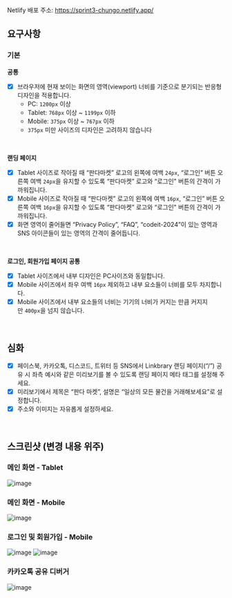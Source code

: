 Netlify 배포 주소: https://sprint3-chungo.netlify.app/

## 요구사항

### 기본
**공통**
- [x]  브라우저에 현재 보이는 화면의 영역(viewport) 너비를 기준으로 분기되는 반응형 디자인을 적용합니다.
    - PC: `1200px` 이상
    - Tablet: `768px` 이상 ~ `1199px` 이하
    - Mobile: `375px` 이상 ~ `767px` 이하
    - `375px` 미만 사이즈의 디자인은 고려하지 않습니다
 <br>

**랜딩 페이지**
- [x]  Tablet 사이즈로 작아질 때 “판다마켓” 로고의 왼쪽에 여백 `24px`, “로그인” 버튼 오른쪽 여백 `24px`을 유지할 수 있도록 “판다마켓” 로고와 “로그인" 버튼의 간격이 가까워집니다.
- [x]  Mobile 사이즈로 작아질 때 “판다마켓” 로고의 왼쪽에 여백 `16px`, “로그인” 버튼 오른쪽 여백 `16px`을 유지할 수 있도록 “판다마켓” 로고와 “로그인" 버튼의 간격이 가까워집니다.
- [x]  화면 영역이 줄어들면 “Privacy Policy”, “FAQ”, “codeit-2024”이 있는 영역과 SNS 아이콘들이 있는 영역의 간격이 줄어듭니다.
 <br>

**로그인, 회원가입 페이지 공통**
- [x]  Tablet 사이즈에서 내부 디자인은 PC사이즈와 동일합니다.
- [x]  Mobile 사이즈에서 좌우 여백 `16px` 제외하고 내부 요소들이 너비를 모두 차지합니다.
- [x]  Mobile 사이즈에서 내부 요소들의 너비는 기기의 너비가 커지는 만큼 커지지만 `400px`을 넘지 않습니다.
 <br>

## 심화
- [x]  페이스북, 카카오톡, 디스코드, 트위터 등 SNS에서 Linkbrary 랜딩 페이지(“/”) 공유 시 좌측 예시와 같은 미리보기를 볼 수 있도록 랜딩 페이지 메타 태그를 설정해 주세요.
- [x]  미리보기에서 제목은 “판다 마켓”, 설명은 “일상의 모든 물건을 거래해보세요”로 설정합니다.
- [x]  주소와 이미지는 자유롭게 설정하세요.
 <br>

## 스크린샷 (변경 내용 위주)
### 메인 화면 - Tablet
![image](https://github.com/user-attachments/assets/900e66ae-2c51-41bf-a53a-d2a3a95a6734)
 <br>

### 메인 화면 - Mobile 
![image](https://github.com/user-attachments/assets/04e66a1c-c6fa-4634-a542-2750c328bb65)
<br>

### 로그인 및 회원가입 - Mobile
![image](https://github.com/user-attachments/assets/4db3d140-8851-4ec5-8831-8d7c4180c15c)
![image](https://github.com/user-attachments/assets/a0d18c31-d8f4-44b9-9418-f517ce27e236)
<br>

### 카카오톡 공유 디버거
![image](https://github.com/user-attachments/assets/d5a08df7-f799-48f7-aceb-e884fac6dc6d)
<br>
